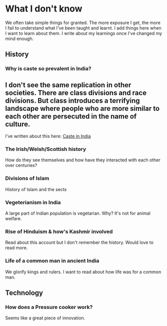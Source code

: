# What I don't know
We often take simple things for granted. The more exposure I get, the more I fail to understand what I've been taught and learnt. 
I add things here when I want to learn about them. I write about my learnings once I've changed my mind enough.


## History
### Why is caste so prevalent in India?
I don't see the same replication in other societies. There are class divisions and race divisions. But class introduces a terrifying landscape where people who are more similar to each other are persecuted in the name of culture.
----
I've written about this here: [Caste in India](https://ibala.github.io/balapanneerselvam/#caste-in-india)

### The Irish/Welsh/Scottish history
How do they see themselves and how have they interacted with each other over centuries?

### Divisions of Islam
History of Islam and the sects

### Vegeterianism in India
A large part of Indian population is vegetarian. Why? It's not for animal welfare. 

### Rise of Hinduism & how's Kashmir involved
Read about this account but I don't remember the history. Would love to read more. 

### Life of a common man in ancient India
We glorify kings and rulers. I want to read about how life was for a common man. 

## Technology
### How does a Pressure cooker work?
Seems like a great piece of innovation.

